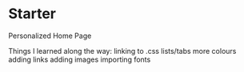 # Starter
Personalized Home Page

Things I learned along the way:
linking to .css
lists/tabs
more colours
adding links
adding images
importing fonts

